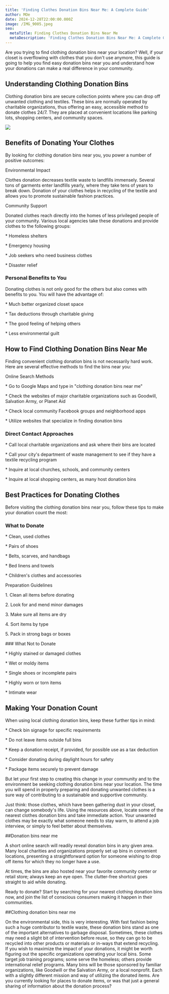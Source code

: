 ```yaml
---
title: 'Finding Clothes Donation Bins Near Me: A Complete Guide'
author: MOe
date: 2024-12-28T22:00:00.000Z
image: /IMG_9005.jpeg
seo:
  metaTitle: Finding Clothes Donation Bins Near Me
  metaDescription: 'Finding Clothes Donation Bins Near Me: A Complete Guide'
---
```


Are you trying to find clothing donation bins near your location? Well, if your closet is overflowing with clothes that you don't use anymore, this guide is going to help you find easy donation bins near you and understand how your donations can make a real difference in your community.

## Understanding Clothing Donation Bins

Clothing donation bins are secure collection points where you can drop off unwanted clothing and textiles. These bins are normally operated by charitable organizations, thus offering an easy, accessible method to donate clothes 24/7. They are placed at convenient locations like parking lots, shopping centers, and community spaces.

![](/_07b07550-cc3b-4019-a066-fe7630903a32.jpg)

## Benefits of Donating Your Clothes

By looking for clothing donation bins near you, you power a number of positive outcomes:

Environmental Impact

Clothes donation decreases textile waste to landfills immensely. Several tons of garments enter landfills yearly, where they take tens of years to break down. Donation of your clothes helps in recycling of the textile and allows you to promote sustainable fashion practices.

Community Support

Donated clothes reach directly into the homes of less privileged people of your community. Various local agencies take these donations and provide clothes to the following groups:

\* Homeless shelters

\* Emergency housing

\* Job seekers who need business clothes

\* Disaster relief

### Personal Benefits to You

Donating clothes is not only good for the others but also comes with benefits to you. You will have the advantage of:

\* Much better organized closet space

\* Tax deductions through charitable giving

\* The good feeling of helping others

\* Less environmental guilt

## How to Find Clothing Donation Bins Near Me

Finding convenient clothing donation bins is not necessarily hard work. Here are several effective methods to find the bins near you:

Online Search Methods

\* Go to Google Maps and type in "clothing donation bins near me"

\* Check the websites of major charitable organizations such as Goodwill, Salvation Army, or Planet Aid

\* Check local community Facebook groups and neighborhood apps

\* Utilize websites that specialize in finding donation bins

### Direct Contact Approaches

\* Call local charitable organizations and ask where their bins are located

\* Call your city's department of waste management to see if they have a textile recycling program

\* Inquire at local churches, schools, and community centers

\* Inquire at local shopping centers, as many host donation bins

## Best Practices for Donating Clothes

Before visiting the clothing donation bins near you, follow these tips to make your donation count the most:

### What to Donate

\* Clean, used clothes

\* Pairs of shoes 

\* Belts, scarves, and handbags

\* Bed linens and towels

\* Children's clothes and accessories

Preparation Guidelines

1\. Clean all items before donating

2\. Look for and mend minor damages

3\. Make sure all items are dry

4\. Sort items by type

5\. Pack in strong bags or boxes

\### What Not to Donate

\* Highly stained or damaged clothes

\* Wet or moldy items

\* Single shoes or incomplete pairs

\* Highly worn or torn items

\* Intimate wear

## Making Your Donation Count

When using local clothing donation bins, keep these further tips in mind:

\* Check bin signage for specific requirements

\* Do not leave items outside full bins

\* Keep a donation receipt, if provided, for possible use as a tax deduction

\* Consider donating during daylight hours for safety

\* Package items securely to prevent damage

But let your first step to creating this change in your community and to the environment be seeking clothing donation bins near your location. The time you will spend in properly preparing and donating unwanted clothes is a sure way of contributing to a sustainable and supportive community.

Just think: those clothes, which have been gathering dust in your closet, can change somebody's life. Using the resources above, locate some of the nearest clothes donation bins and take immediate action. Your unwanted clothes may be exactly what someone needs to stay warm, to attend a job interview, or simply to feel better about themselves.

##Donation bins near me

A short online search will readily reveal donation bins in any given area. Many local charities and organizations properly set up bins in convenient locations, presenting a straightforward option for someone wishing to drop off items for which they no longer have a use. 


At times, the bins are also hosted near your favorite community center or retail store; always keep an eye open. The clutter-free shortcut goes straight to aid while donating.

Ready to donate? Start by searching for your nearest clothing donation bins now, and join the list of conscious consumers making it happen in their communities.

##Clothing donation bins near me

On the environmental side, this is very interesting. With fast fashion being such a huge contributor to textile waste, these donation bins stand as one of the important alternatives to garbage disposal. Sometimes, these clothes may need a slight bit of intervention before reuse, so they can go to be recycled into other products or materials or in-ways that extend recycling. 
If you wish to maximize the impact of your donations, it might be worth figuring out the specific organizations operating your local bins. Some target job training programs; some serve the homeless; others provide international relief programs. Many bins will be those sponsored by familiar organizations, like Goodwill or the Salvation Army, or a local nonprofit. Each with a slightly different mission and way of utilizing the donated items.
Are you currently looking for places to donate items, or was that just a general sharing of information about the donation process?
